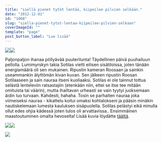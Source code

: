 ```yaml
---
title: "siellä pienet tytöt lentää, kiipeilee pilvien selkään."
date: "2012-12-01"
id: "1068"
slug: "siella-pienet-tytot-lentaa-kiipeilee-pilvien-selkaan"
coverImageId: ""
template: "page"
post_button_label: "Lue lisää"
---
```


[![](images/IMG_0165x.JPG)](http://4.bp.blogspot.com/-ESBB82vtXHo/ULoCMJ5njuI/AAAAAAAAC5I/Z1R0ZQR4Wcg/s1600/IMG_0165x.JPG)[![](images/IMG_0083x.JPG)](http://1.bp.blogspot.com/-gO0H9Pd0PyY/ULoCLNSX-qI/AAAAAAAAC5A/VoEDBZz42Pg/s1600/IMG_0083x.JPG)

  
Paljonpaljon ihanaa pöllyävää puuterilunta! Täydellinen päivä puuhailuun pellolla. Lumimyrskyn takia Sotilas vietti eilisen sisätiloissa, joten tänään energiamäärä oli sen mukainen. Ripustin kameran Roosaan ja sainkin useammankin älyttömän kivan kuvan. Sen jälkeen ripustin Roosan Sotilaaseen ja sain nauraa itseni kuoliaaksi. Sotilas ei ole tainnut tottua selästä lenteleviin ratsastajiin (etenkään niin, ettei se itse tee mitään omituista tai väärin), mutta ihailtavan urheasti se vain tyytyi juoksemaan äidin luo turvaan. Kahdesti, hahaha. Tosin se parhaiten nauraa joka viimeiseksi nauraa - kikattelu koitui omaksi kohtalokseni ja pääsin minäkin nautiskelemaan lumesta kauluksen sisäpuolella. Sotilas pelästyi eikä minulla ollut edes ohjia kädessä joten tulos oli arvattavissa.. Ensimmäinen maastoutuminen omalta hevoselta! Lisää kuvia löydätte [täältä](http://maisaw.otukset.fi/kuvat/2012/Unknown+Soldier/1.12.2012/).  
  

[![](images/IMG_0257x.JPG)](http://2.bp.blogspot.com/-IRbEDVlhzXM/ULoFfFXvUfI/AAAAAAAAC7Q/h2WmzHkzd2E/s1600/IMG_0257x.JPG)[![](images/IMG_0236x.JPG)](http://2.bp.blogspot.com/-b5M0_-icQmA/ULoFduVq4WI/AAAAAAAAC7I/9O0IeMi7z8U/s1600/IMG_0236x.JPG)

  

[![](images/ak.png)](http://2.bp.blogspot.com/-ieJypYksgxw/ULoFxgfSf3I/AAAAAAAAC7Y/Ui_by5Raq8w/s1600/ak.png)
